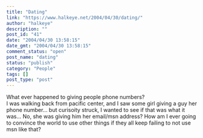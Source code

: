 ```yaml
---
title: "Dating"
link: "https://www.halkeye.net/2004/04/30/dating/"
author: "halkeye"
description: ""
post_id: "41"
date: "2004/04/30 13:58:15"
date_gmt: "2004/04/30 13:58:15"
comment_status: "open"
post_name: "dating"
status: "publish"
category: "People"
tags: []
post_type: "post"
---
```


What ever happened to giving people phone numbers?  
I was walking back from pacific center, and I saw some girl giving a guy her phone number... but curisoity struck, I wanted to see if that was what it was... No, she was giving him her email/msn address? How am I ever going to convince the world to use other things if they all keep failing to not use msn like that?